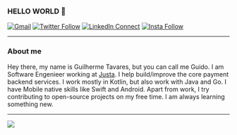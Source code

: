 ### HELLO WORLD 👋
[![Gmail](https://img.shields.io/badge/%20-Send%20Mail-black?color=14171A&labelColor=ffffff&logo=gmail)](mailto:mguilhermetavares@gmail.com?subject=From%20GitHub&body=Hi,%20there.%20Found%20you%20via%20GitHub%20profile%20README.)
[![Twitter Follow](https://img.shields.io/badge/dynamic/json.svg?color=14171A&labelColor=37474f&logo=twitter&logoColor=4fc3f7&label=&query=%24[0].followers_count&url=https%3A%2F%2Fcdn.syndication.twimg.com%2Fwidgets%2Ffollowbutton%2Finfo.json%3Fscreen_names%3Dtavares_guido&suffix=%20Followers)](https://twitter.com/tavares_guido)
[![LinkedIn Connect](https://img.shields.io/badge/%20-Connect-black?color=14171A&labelColor=212121&logo=linkedin&logoColor=ffffff)](https://www.linkedin.com/in/mguilhermetavares/)
[![Insta Follow](https://img.shields.io/badge/%20-Follow-black?logo=instagram)](https://www.instagram.com/_instaguido/)

---------------------------------------------------------------------------------------------------------------------------------------------------------------------------------

### About me

Hey there, my name is Guilherme Tavares, but you can call me Guido. I am Software Engenieer working at [Justa](https://github.com/justapagamentos/). I help build/improve the core payment backend services. I work mostly in Kotlin, but also work with Java and Go. I have Mobile native skills like Swift and Android. Apart from work, I try contributing to open-source projects on my free time. I am always learning something new.

---------------------------------------------------------------------------------------------------------------------------------------------------------------------------------

![](https://komarev.com/ghpvc/?username=mguilhermetavares)
